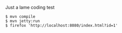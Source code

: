Just a lame coding test

```
$ mvn compile
$ mvn jetty:run
$ firefox 'http://localhost:8080/index.html?id=1'
```
